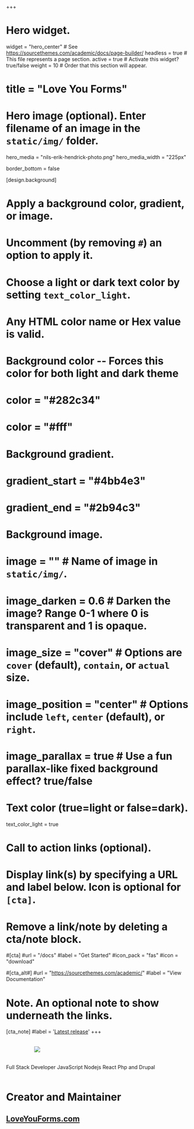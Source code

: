 +++
# Hero widget.
widget = "hero_center"  # See https://sourcethemes.com/academic/docs/page-builder/
headless = true  # This file represents a page section.
active = true  # Activate this widget? true/false
weight = 10  # Order that this section will appear.

# title = "Love You Forms"

# Hero image (optional). Enter filename of an image in the `static/img/` folder.
hero_media = "nils-erik-hendrick-photo.png"
hero_media_width = "225px"

border_bottom = false

[design.background]
  # Apply a background color, gradient, or image.
  #   Uncomment (by removing `#`) an option to apply it.
  #   Choose a light or dark text color by setting `text_color_light`.
  #   Any HTML color name or Hex value is valid.

  # Background color -- Forces this color for both light and dark theme
  # color = "#282c34"
  # color = "#fff"

  # Background gradient.
  # gradient_start = "#4bb4e3"
  # gradient_end = "#2b94c3"
  
  # Background image.
  # image = ""  # Name of image in `static/img/`.
  # image_darken = 0.6  # Darken the image? Range 0-1 where 0 is transparent and 1 is opaque.
  # image_size = "cover"  #  Options are `cover` (default), `contain`, or `actual` size.
  # image_position = "center"  # Options include `left`, `center` (default), or `right`.
  # image_parallax = true  # Use a fun parallax-like fixed background effect? true/false
  
  # Text color (true=light or false=dark).
  text_color_light = true

# Call to action links (optional).
#   Display link(s) by specifying a URL and label below. Icon is optional for `[cta]`.
#   Remove a link/note by deleting a cta/note block.
#[cta]
  #url = "/docs"
  #label = "Get Started"
  #icon_pack = "fas"
  #icon = "download"
  
#[cta_alt#]
  #url = "https://sourcethemes.com/academic/"
  #label = "View Documentation"

# Note. An optional note to show underneath the links.
[cta_note]
  #label = '<a class="js-github-release" href="https://sourcethemes.com/academic/updates" data-repo="gcushen/hugo-academic">Latest release<!-- V --></a>'
+++
<!-- <h1><strong>Nils 'Erik' Hendrick</strong></h1> -->
<div style="max-width: 350px; margin:2rem auto;">
  <img src="/img/nils-erik-hendrick-name-white.svg" />
</div>

<div class="hero-title-2">Full Stack Developer <span class="highlight p3">JavaScript</span> <span class="highlight p3">Nodejs</span> <span class="highlight p3">React</span> Php and Drupal</div>
<br>
<!-- <p class="hero-text">(static sites love this app)</p> -->

<!-- <p class="hero-title-2"><strong><u>Google Sheets Sync</u> + <u>Email Notifications</u></strong></p> -->

<h1>Creator and Maintainer</h1>
<h2><a href="https://loveyouforms.com">LoveYouForms.com</a></h2>
<!-- <span class="hero-text">Built with: <u>Firebase</u>, <u>Google Sheets</u>, and your <u>favorite SMTP email provider</u></span> -->
